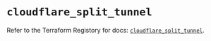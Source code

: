 # `cloudflare_split_tunnel`

Refer to the Terraform Registory for docs: [`cloudflare_split_tunnel`](https://registry.terraform.io/providers/cloudflare/cloudflare/4.7.1/docs/resources/split_tunnel).
